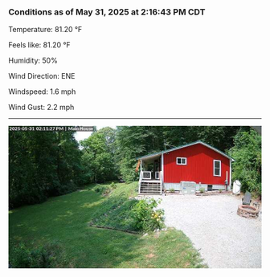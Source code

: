 ### Conditions as of May 31, 2025 at 2:16:43 PM CDT 

Temperature: 81.20 &deg;F

Feels like: 81.20 &deg;F

Humidity: 50%

Wind Direction: ENE

Windspeed: 1.6 mph

Wind Gust: 2.2 mph

---

<img src="./images/latest.jpeg"/>

